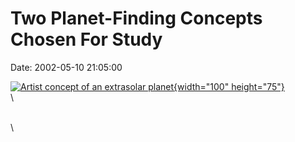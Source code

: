 Two Planet-Finding Concepts Chosen For Study
============================================

Date: 2002-05-10 21:05:00

[![Artist concept of an extrasolar
planet](http://www.jpl.nasa.gov/images/planetquest/NEW_extrasolar-browse.jpg){width="100"
height="75"}](http://www.jpl.nasa.gov/news/&rn=news.xml&rst=6448)\
\

\
\
